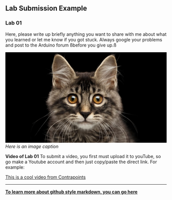 ## Lab Submission Example


### Lab 01 
Here, please write up briefly anything you want to share with me about what you learned or let me know if you got stuck. Always google your problems and post to the Arduino forum ßbefore you give up.ß


![this is an image example](catTest.jpg)
*Here is an image caption*

**Video of Lab 01**
To submit a video, you first must upload it to youTube, so go make a Youtube account and then just copy/paste the direct link. For example:

[This is a cool video from Contrapoints](https://www.youtube.com/watch?v=jD-PbF3ywGo)

---
**[To learn more about github style markdown, you can go here](https://github.com/adam-p/markdown-here/wiki/Markdown-Cheatsheet)**